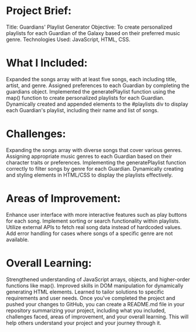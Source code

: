 # Project Brief:
Title: Guardians' Playlist Generator
Objective: To create personalized playlists for each Guardian of the Galaxy based on their preferred music genre.
Technologies Used: JavaScript, HTML, CSS.

# What I Included:
Expanded the songs array with at least five songs, each including title, artist, and genre.
Assigned preferences to each Guardian by completing the guardians object.
Implemented the generatePlaylist function using the map() function to create personalized playlists for each Guardian.
Dynamically created and appended elements to the #playlists div to display each Guardian's playlist, including their name and list of songs.

# Challenges:
Expanding the songs array with diverse songs that cover various genres.
Assigning appropriate music genres to each Guardian based on their character traits or preferences.
Implementing the generatePlaylist function correctly to filter songs by genre for each Guardian.
Dynamically creating and styling elements in HTML/CSS to display the playlists effectively.

# Areas of Improvement:
Enhance user interface with more interactive features such as play buttons for each song.
Implement sorting or search functionality within playlists.
Utilize external APIs to fetch real song data instead of hardcoded values.
Add error handling for cases where songs of a specific genre are not available.

# Overall Learning:
Strengthened understanding of JavaScript arrays, objects, and higher-order functions like map().
Improved skills in DOM manipulation for dynamically generating HTML elements.
Learned to tailor solutions to specific requirements and user needs.
Once you've completed the project and pushed your changes to GitHub, you can create a README.md file in your repository summarizing your project, including what you included, challenges faced, areas of improvement, and your overall learning. This will help others understand your project and your journey through it.













